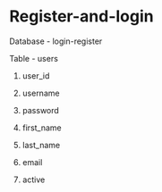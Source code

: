 # Register-and-login

Database - login-register

Table - users

1. user_id

2. username

3. password

4. first_name

5. last_name

6. email

7. active
